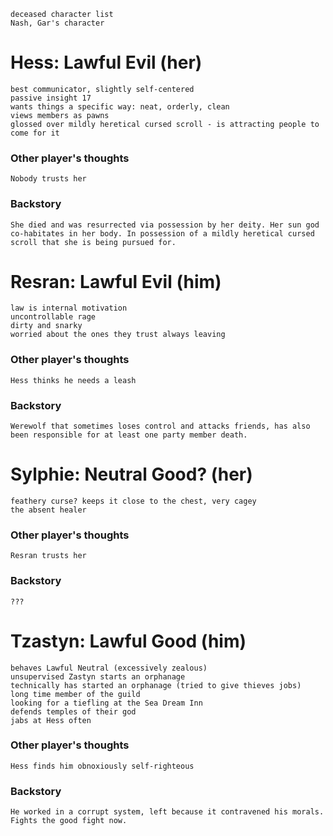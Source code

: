 ```
deceased character list
Nash, Gar's character
```

# Hess: Lawful Evil (her)
```
best communicator, slightly self-centered
passive insight 17
wants things a specific way: neat, orderly, clean
views members as pawns
glossed over mildly heretical cursed scroll - is attracting people to come for it
```
### Other player's thoughts
```
Nobody trusts her
```
### Backstory
```
She died and was resurrected via possession by her deity. Her sun god co-habitates in her body. In possession of a mildly heretical cursed scroll that she is being pursued for.
```

# Resran: Lawful Evil (him)
```
law is internal motivation
uncontrollable rage
dirty and snarky
worried about the ones they trust always leaving
```
### Other player's thoughts
```
Hess thinks he needs a leash
```
### Backstory
```
Werewolf that sometimes loses control and attacks friends, has also been responsible for at least one party member death.
```

# Sylphie: Neutral Good? (her)
```
feathery curse? keeps it close to the chest, very cagey
the absent healer
```
### Other player's thoughts
```
Resran trusts her
```
### Backstory
```
???
```

# Tzastyn: Lawful Good (him)
```
behaves Lawful Neutral (excessively zealous)
unsupervised Zastyn starts an orphanage
technically has started an orphanage (tried to give thieves jobs)
long time member of the guild
looking for a tiefling at the Sea Dream Inn
defends temples of their god
jabs at Hess often
```
### Other player's thoughts
```
Hess finds him obnoxiously self-righteous
```
### Backstory
```
He worked in a corrupt system, left because it contravened his morals. Fights the good fight now.
```
